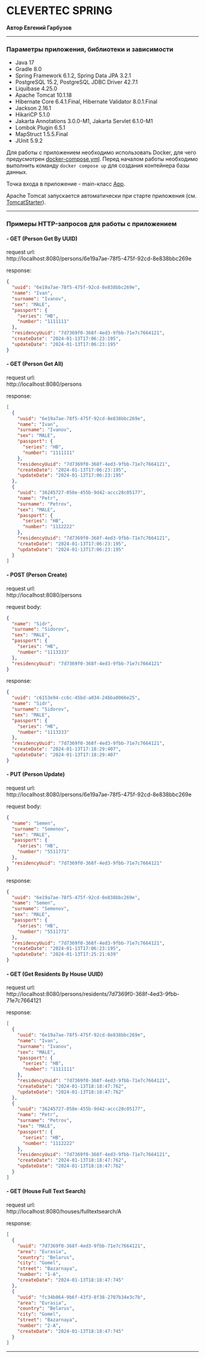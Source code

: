 # CLEVERTEC SPRING

**Автор Евгений Гарбузов**

***

### Параметры приложения, библиотеки и зависимости

- Java 17
- Gradle 8.0
- Spring Framework 6.1.2, Spring Data JPA 3.2.1
- PostgreSQL 15.2, PostgreSQL JDBC Driver 42.7.1
- Liquibase 4.25.0
- Apache Tomcat 10.1.18
- Hibernate Core 6.4.1.Final, Hibernate Validator 8.0.1.Final
- Jackson 2.16.1
- HikariCP 5.1.0
- Jakarta Annotations 3.0.0-M1, Jakarta Servlet 6.1.0-M1
- Lombok Plugin 6.5.1
- MapStruct 1.5.5.Final
- JUnit 5.9.2

Для работы с приложением необходимо использовать Docker, для чего предусмотрен
[docker-compose.yml](docker-compose.yml "docker-compose.yml").
Перед началом работы необходимо выполнить команду ```docker compose up``` для создания контейнера базы данных.

Точка входа в приложение - main-класс [App](src/main/java/ru/clevertec/clevertecspring/App.java "App.java").

Apache Tomcat запускается автоматически при старте приложения
(см. [TomcatStarter](src/main/java/ru/clevertec/clevertecspring/util/TomcatStarter.java "TomcatStarter.java")).

***

### Примеры HTTP-запросов для работы с приложением

#### - GET (Person Get By UUID)

request url:</br>
http://localhost:8080/persons/6e19a7ae-78f5-475f-92cd-8e838bbc269e

response:

```json
{
  "uuid": "6e19a7ae-78f5-475f-92cd-8e838bbc269e",
  "name": "Ivan",
  "surname": "Ivanov",
  "sex": "MALE",
  "passport": {
    "series": "HB",
    "number": "1111111"
  },
  "residencyUuid": "7d7369f0-368f-4ed3-9fbb-71e7c7664121",
  "createDate": "2024-01-13T17:06:23:195",
  "updateDate": "2024-01-13T17:06:23:195"
}
```

#### - GET (Person Get All)

request url:</br>
http://localhost:8080/persons

response:

```json
[
  {
    "uuid": "6e19a7ae-78f5-475f-92cd-8e838bbc269e",
    "name": "Ivan",
    "surname": "Ivanov",
    "sex": "MALE",
    "passport": {
      "series": "HB",
      "number": "1111111"
    },
    "residencyUuid": "7d7369f0-368f-4ed3-9fbb-71e7c7664121",
    "createDate": "2024-01-13T17:06:23:195",
    "updateDate": "2024-01-13T17:06:23:195"
  },
  {
    "uuid": "36245727-058e-455b-9d42-accc28c05177",
    "name": "Petr",
    "surname": "Petrov",
    "sex": "MALE",
    "passport": {
      "series": "HB",
      "number": "1112222"
    },
    "residencyUuid": "7d7369f0-368f-4ed3-9fbb-71e7c7664121",
    "createDate": "2024-01-13T17:06:23:195",
    "updateDate": "2024-01-13T17:06:23:195"
  }
]
```

#### - POST (Person Create)

request url:</br>
http://localhost:8080/persons

request body:

```json
{
  "name": "Sidr",
  "surname": "Sidorov",
  "sex": "MALE",
  "passport": {
    "series": "HB",
    "number": "1113333"
  },
  "residencyUuid": "7d7369f0-368f-4ed3-9fbb-71e7c7664121"
}
```

response:

```json
{
  "uuid": "c6153e94-cc6c-45bd-a034-24bba8066e25",
  "name": "Sidr",
  "surname": "Sidorov",
  "sex": "MALE",
  "passport": {
    "series": "HB",
    "number": "1113333"
  },
  "residencyUuid": "7d7369f0-368f-4ed3-9fbb-71e7c7664121",
  "createDate": "2024-01-13T17:18:29:407",
  "updateDate": "2024-01-13T17:18:29:407"
}
```

#### - PUT (Person Update)

request url:</br>
http://localhost:8080/persons/6e19a7ae-78f5-475f-92cd-8e838bbc269e

request body:

```json
{
  "name": "Semen",
  "surname": "Semenov",
  "sex": "MALE",
  "passport": {
    "series": "HB",
    "number": "5511771"
  },
  "residencyUuid": "7d7369f0-368f-4ed3-9fbb-71e7c7664121"
}
```

response:

```json
{
  "uuid": "6e19a7ae-78f5-475f-92cd-8e838bbc269e",
  "name": "Semen",
  "surname": "Semenov",
  "sex": "MALE",
  "passport": {
    "series": "HB",
    "number": "5511771"
  },
  "residencyUuid": "7d7369f0-368f-4ed3-9fbb-71e7c7664121",
  "createDate": "2024-01-13T17:06:23:195",
  "updateDate": "2024-01-13T17:25:21:639"
}
```

#### - GET (Get Residents By House UUID)

request url:</br>
http://localhost:8080/persons/residents/7d7369f0-368f-4ed3-9fbb-71e7c7664121

response:

```json
[
  {
    "uuid": "6e19a7ae-78f5-475f-92cd-8e838bbc269e",
    "name": "Ivan",
    "surname": "Ivanov",
    "sex": "MALE",
    "passport": {
      "series": "HB",
      "number": "1111111"
    },
    "residencyUuid": "7d7369f0-368f-4ed3-9fbb-71e7c7664121",
    "createDate": "2024-01-13T18:18:47:762",
    "updateDate": "2024-01-13T18:18:47:762"
  },
  {
    "uuid": "36245727-058e-455b-9d42-accc28c05177",
    "name": "Petr",
    "surname": "Petrov",
    "sex": "MALE",
    "passport": {
      "series": "HB",
      "number": "1112222"
    },
    "residencyUuid": "7d7369f0-368f-4ed3-9fbb-71e7c7664121",
    "createDate": "2024-01-13T18:18:47:762",
    "updateDate": "2024-01-13T18:18:47:762"
  }
]
```

#### - GET (House Full Text Search)

request url:</br>
http://localhost:8080/houses/fulltextsearch/A

response:

```json
[
  {
    "uuid": "7d7369f0-368f-4ed3-9fbb-71e7c7664121",
    "area": "Eurasia",
    "country": "Belarus",
    "city": "Gomel",
    "street": "Bazarnaya",
    "number": "1-A",
    "createDate": "2024-01-13T18:18:47:745"
  },
  {
    "uuid": "fc34b864-9b6f-43f3-8f38-2707b34e3c7b",
    "area": "Eurasia",
    "country": "Belarus",
    "city": "Gomel",
    "street": "Bazarnaya",
    "number": "2-A",
    "createDate": "2024-01-13T18:18:47:745"
  }
]
```

***